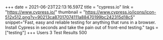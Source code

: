 +++
date = 2021-06-23T22:13:16.597Z
title = "cypress.io"
link = "https://www.cypress.io/"
thumbnail = "https://www.cypress.io/icons/icon-512x512.png?v=90213ca87017074111a88470199bc242315d18c5"
snippet="Fast, easy and reliable testing for anything that runs in a browser. Install Cypress in seconds and take the pain out of front-end testing."
tags = ["testing"]
+++
Users 3
Test Results 500
